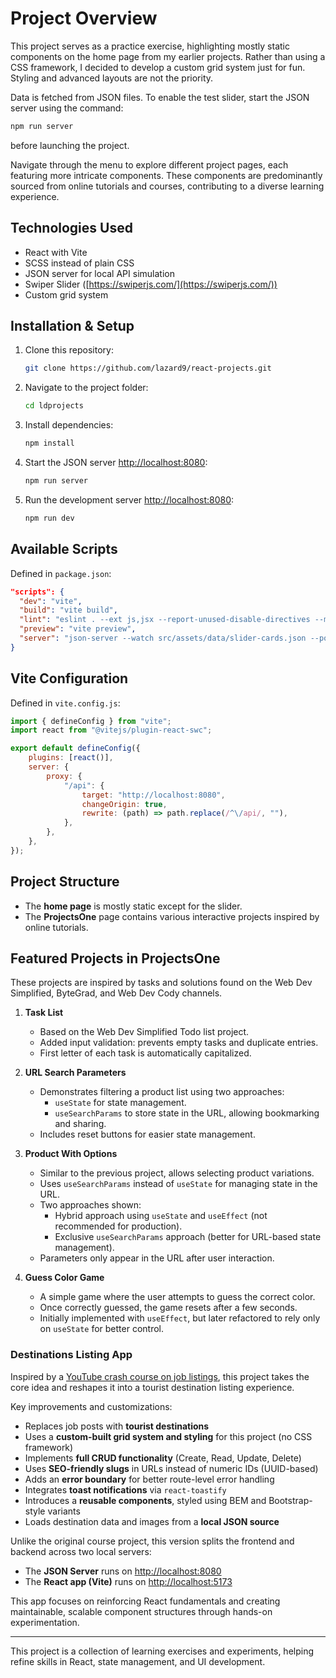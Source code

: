 # Project Overview

This project serves as a practice exercise, highlighting mostly static components on the home page from my earlier projects. Rather than using a CSS framework, I decided to develop a custom grid system just for fun. Styling and advanced layouts are not the priority.

Data is fetched from JSON files. To enable the test slider, start the JSON server using the command:

```bash
npm run server
```

before launching the project.

Navigate through the menu to explore different project pages, each featuring more intricate components. These components are predominantly sourced from online tutorials and courses, contributing to a diverse learning experience.

## Technologies Used

- React with Vite
- SCSS instead of plain CSS
- JSON server for local API simulation
- Swiper Slider ([https://swiperjs.com/](https://swiperjs.com/))
- Custom grid system

## Installation & Setup

1. Clone this repository:

    ```bash
    git clone https://github.com/lazard9/react-projects.git
    ```

2. Navigate to the project folder:

    ```bash
    cd ldprojects
    ```

3. Install dependencies:

    ```bash
    npm install
    ```

4. Start the JSON server [http://localhost:8080](http://localhost:8080):

    ```bash
    npm run server
    ```

5. Run the development server [http://localhost:8080](http://localhost:8080):

    ```bash
    npm run dev
    ```

## Available Scripts

Defined in `package.json`:

```json
"scripts": {
  "dev": "vite",
  "build": "vite build",
  "lint": "eslint . --ext js,jsx --report-unused-disable-directives --max-warnings 0",
  "preview": "vite preview",
  "server": "json-server --watch src/assets/data/slider-cards.json --port 8080"
}
```

## Vite Configuration

Defined in `vite.config.js`:

```javascript
import { defineConfig } from "vite";
import react from "@vitejs/plugin-react-swc";

export default defineConfig({
    plugins: [react()],
    server: {
        proxy: {
            "/api": {
                target: "http://localhost:8080",
                changeOrigin: true,
                rewrite: (path) => path.replace(/^\/api/, ""),
            },
        },
    },
});
```

## Project Structure

- The **home page** is mostly static except for the slider.
- The **ProjectsOne** page contains various interactive projects inspired by online tutorials.

## Featured Projects in ProjectsOne

These projects are inspired by tasks and solutions found on the Web Dev Simplified, ByteGrad, and Web Dev Cody channels.

1. **Task List**

    - Based on the Web Dev Simplified Todo list project.
    - Added input validation: prevents empty tasks and duplicate entries.
    - First letter of each task is automatically capitalized.

2. **URL Search Parameters**

    - Demonstrates filtering a product list using two approaches:
        - `useState` for state management.
        - `useSearchParams` to store state in the URL, allowing bookmarking and sharing.
    - Includes reset buttons for easier state management.

3. **Product With Options**

    - Similar to the previous project, allows selecting product variations.
    - Uses `useSearchParams` instead of `useState` for managing state in the URL.
    - Two approaches shown:
        - Hybrid approach using `useState` and `useEffect` (not recommended for production).
        - Exclusive `useSearchParams` approach (better for URL-based state management).
    - Parameters only appear in the URL after user interaction.

4. **Guess Color Game**
    - A simple game where the user attempts to guess the correct color.
    - Once correctly guessed, the game resets after a few seconds.
    - Initially implemented with `useEffect`, but later refactored to rely only on `useState` for better control.

### Destinations Listing App

Inspired by a [YouTube crash course on job listings](https://youtu.be/LDB4uaJ87e0?si=9yJWcM9itMkhTCDr), this project takes the core idea and reshapes it into a tourist destination listing experience.

Key improvements and customizations:

- Replaces job posts with **tourist destinations**
- Uses a **custom-built grid system and styling** for this project (no CSS framework)
- Implements **full CRUD functionality** (Create, Read, Update, Delete)
- Uses **SEO-friendly slugs** in URLs instead of numeric IDs (UUID-based)
- Adds an **error boundary** for better route-level error handling
- Integrates **toast notifications** via `react-toastify`
- Introduces a **reusable components**, styled using BEM and Bootstrap-style variants
- Loads destination data and images from a **local JSON source**

Unlike the original course project, this version splits the frontend and backend across two local servers:

- The **JSON Server** runs on [http://localhost:8080](http://localhost:8080)
- The **React app (Vite)** runs on [http://localhost:5173](http://localhost:5173)

This app focuses on reinforcing React fundamentals and creating maintainable, scalable component structures through hands-on experimentation.

---

This project is a collection of learning exercises and experiments, helping refine skills in React, state management, and UI development.
